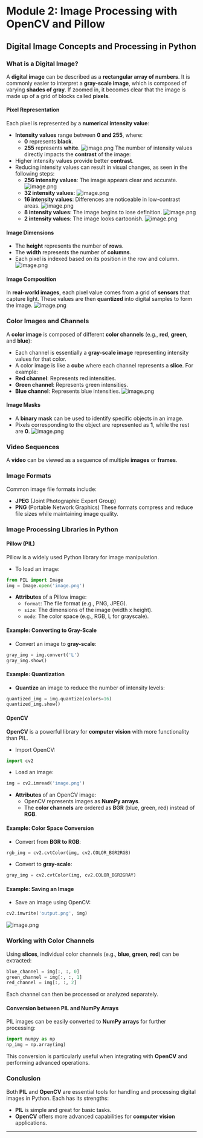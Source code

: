 

# Module 2: Image Processing with OpenCV and Pillow
## Digital Image Concepts and Processing in Python
### What is a Digital Image?
A **digital image** can be described as a **rectangular array of numbers**. It is commonly easier to interpret a **gray-scale image**, which is composed of varying **shades of gray**. If zoomed in, it becomes clear that the image is made up of a grid of blocks called **pixels**.
#### Pixel Representation
Each pixel is represented by a **numerical intensity value**:
- **Intensity values** range between **0 and 255**, where:
	- **0** represents **black**.
	- **255** represents **white**.
![image.png](https://prod-files-secure.s3.us-west-2.amazonaws.com/03e82b26-cccb-4906-bb56-adabcbdc0655/fa1bb4aa-313a-44c2-a7b3-7fa4a8432b08/image.png?X-Amz-Algorithm=AWS4-HMAC-SHA256&X-Amz-Content-Sha256=UNSIGNED-PAYLOAD&X-Amz-Credential=ASIAZI2LB466TPL4QATW%2F20250201%2Fus-west-2%2Fs3%2Faws4_request&X-Amz-Date=20250201T051322Z&X-Amz-Expires=3600&X-Amz-Security-Token=IQoJb3JpZ2luX2VjEMX%2F%2F%2F%2F%2F%2F%2F%2F%2F%2FwEaCXVzLXdlc3QtMiJHMEUCIQCK8DFANv7mwF7e46QdXI25ny67jTsKgFD7ULz8k4qShAIgFiT%2BPeIjYAFB3FX1GuIvTARVHQV8H72tlkBIdS%2BaahcqiAQIzf%2F%2F%2F%2F%2F%2F%2F%2F%2F%2FARAAGgw2Mzc0MjMxODM4MDUiDPwzq1nmGARnn%2FH54CrcA1Lewmh7F%2Bwic9G%2BRq%2F7mlCD7HM0UNTqA3GQrSvtehggY0aenQqoiVPsWwWNXozwddmtZNIvEqIdkNQI%2FuD6bYxSzvaYyVESm3sZLpGJPLzMkStsh9J8qrpakFbrlwl2fQZ2ARZYumO1X%2FA88v3zNq%2F1xH%2BWdiGb3hlyRx0KmskyqKRHuVGOcC5%2Fvw%2FaKDoih3chR6imez22b0AbEGovN2l8He81cm2w2I8bYlFpxXYVQpcHZLXiJX0Jyatfd1496k9a0idhrYlJfBW9kzACX2aY3roXY%2FSSqRDBtv2HLrKItYtFx5J44KlB6YEu1CQGZZtI94LUIslkNEEjbXWIszAv6fLI8lRqaxeHRiIhGN2MeCkuqnWsxtfSEUZ1BJcA9feDIr2k802iP55P6vtygGD9qieHov4w%2BvvoOeQes53ld%2BFwaWb%2FbWedagjc%2Ft2PQxFpaZ3zPX3dJ8ZspVb0kZI68RbT8zqDmfffEJlO%2BoZsqc99Rj%2BXOosVUa0PFfaWx1W5Rkchsp%2FaQkRMEwWoYv2%2B%2FbeQBN%2FK41onuK57Fh%2B2xfapoEaXAK7kw%2FvBF76dWvaKYP6iDZgFvut5Xhh%2BTV%2BhE%2FQbAEfjldnQNv9%2FAYjZzhRnBRfnFm4XnxpeMJjB9rwGOqUBSK5rtFeSZ%2FkCoFaL%2BlU7VLynDi8eLxzhwV6DYbi7TBaFleIhHU1bLfcIY0rBhp%2BHHymKJfrmlKH0OxzVlvTA9nMwaiBEMSh3Af6usMhueTIE26rOfbjKuoa888U4FH6aZDS60n%2BHMmoOqun%2FRL%2Bmk4pFOjCTCGEV9cAh0bZzjvf4qx5WVG0eDKz9wCjI88UqCInDBc2vjart5KAok1zNFC6cA3BX&X-Amz-Signature=131875d8a946fea0103635ab398197bdb29e99507c4d265448e57c0f4dd0c425&X-Amz-SignedHeaders=host&x-id=GetObject)
The number of intensity values directly impacts the **contrast** of the image:
- Higher intensity values provide better **contrast**.
- Reducing intensity values can result in visual changes, as seen in the following steps:
	- **256 intensity values**: The image appears clear and accurate.
![image.png](https://prod-files-secure.s3.us-west-2.amazonaws.com/03e82b26-cccb-4906-bb56-adabcbdc0655/0de7dfb4-99dc-4b87-8932-5165b3c3b775/image.png?X-Amz-Algorithm=AWS4-HMAC-SHA256&X-Amz-Content-Sha256=UNSIGNED-PAYLOAD&X-Amz-Credential=ASIAZI2LB466VPF33DXW%2F20250201%2Fus-west-2%2Fs3%2Faws4_request&X-Amz-Date=20250201T051322Z&X-Amz-Expires=3600&X-Amz-Security-Token=IQoJb3JpZ2luX2VjEMX%2F%2F%2F%2F%2F%2F%2F%2F%2F%2FwEaCXVzLXdlc3QtMiJGMEQCIG49bbjpfLEttnpGzlL6hvRQjpop91%2F1WwUVWecs3gQCAiAWYKI1wpHGX%2BzyXT6QBt0s2j9wCFaNeXBNjpo0gpJjJyqIBAjN%2F%2F%2F%2F%2F%2F%2F%2F%2F%2F8BEAAaDDYzNzQyMzE4MzgwNSIMcDkmOtKdywh%2FQhkIKtwDFzZU34Ati2iDF6cbYJaoj9xwzmP8%2FiSL3KS6x%2Biwdu3HyH0E%2BjBy%2Fefp8qafg3TESmfsQHQfdTtXwLlQp%2BFkN%2Bg6OBX0BdaZdC6le2vTMKvTXoCj8o7an7%2FWhJju6qAeBXuKjOLE6HA7AuY0gUj2S8%2BMA8LDxQdvfmptQwCDiukox44gu6vYyUHfbcC9QrwipbCVEs4sIuNSs4KZPI9cD%2ByxzwvziK3wXcZra1dbjlfEHip83acrGCHRLwyXJUg5P5q%2BIZMOIAFLaPouWeW%2BlP8MSznnQTWmcs6EnGhZXIzxKh0bwgTsjfzpcuzgej8d%2B0Y5fqncvKx4%2FOKFaz2KNMjnjhORPW%2Bo6GFnMyBfQUft8yP%2Bp5E%2FWbQXoc1pf14cKRthK%2FsCqpB%2F4S594b9U%2Bl7A911nUrXqKk21%2FkzmAc6k1dWp7%2B6OEi0jedNo6hzr2%2BTxQ%2BdeKsuIIPucDeiF9652bAERKUAUm9SfwlZRAgS0gsIa%2BX9iaTejlGvi6HFc8AmW3smvhQ3x7WJdmt4%2FZkuEIp5xjrPhwch9otjCEGxtpAXoYdek6KHdJQNeGaBvc2REwD8JJovyHr7rXviHMPAoTdEimQHbo0%2FiWicwIKdA7zb9tL7oBteFu%2Bgw4MH2vAY6pgGktgfXBddxMbV1%2BJZb%2B%2By2soBWMmJ5mt%2B0oKDI%2FSEL3iG7Hn30fmcS2kV2OF7%2BWPmKXyP9wuZ9HEAWmMbk%2B2FDi2%2BZTIqnLh%2ByzcRy4PG0GNKl27ryV8bMJp1maPSvnb8lKYADDBcdWDBBBsD6c90HyUbekeVhq949%2BWXldweWsFIzWQ%2F7wzbBze5hk6p8%2BMiRFcRgTgGLP%2FVsysCHySQqenW0SipD&X-Amz-Signature=3b238ca4391fd0acb5daec1747d6d68ee1e1b5afc65634db17dd3f2e94dc1746&X-Amz-SignedHeaders=host&x-id=GetObject)
	- **32 intensity values:**
![image.png](https://prod-files-secure.s3.us-west-2.amazonaws.com/03e82b26-cccb-4906-bb56-adabcbdc0655/7eb81f08-b190-4c5a-ba2b-2a498a15b2c4/image.png?X-Amz-Algorithm=AWS4-HMAC-SHA256&X-Amz-Content-Sha256=UNSIGNED-PAYLOAD&X-Amz-Credential=ASIAZI2LB466VPF33DXW%2F20250201%2Fus-west-2%2Fs3%2Faws4_request&X-Amz-Date=20250201T051322Z&X-Amz-Expires=3600&X-Amz-Security-Token=IQoJb3JpZ2luX2VjEMX%2F%2F%2F%2F%2F%2F%2F%2F%2F%2FwEaCXVzLXdlc3QtMiJGMEQCIG49bbjpfLEttnpGzlL6hvRQjpop91%2F1WwUVWecs3gQCAiAWYKI1wpHGX%2BzyXT6QBt0s2j9wCFaNeXBNjpo0gpJjJyqIBAjN%2F%2F%2F%2F%2F%2F%2F%2F%2F%2F8BEAAaDDYzNzQyMzE4MzgwNSIMcDkmOtKdywh%2FQhkIKtwDFzZU34Ati2iDF6cbYJaoj9xwzmP8%2FiSL3KS6x%2Biwdu3HyH0E%2BjBy%2Fefp8qafg3TESmfsQHQfdTtXwLlQp%2BFkN%2Bg6OBX0BdaZdC6le2vTMKvTXoCj8o7an7%2FWhJju6qAeBXuKjOLE6HA7AuY0gUj2S8%2BMA8LDxQdvfmptQwCDiukox44gu6vYyUHfbcC9QrwipbCVEs4sIuNSs4KZPI9cD%2ByxzwvziK3wXcZra1dbjlfEHip83acrGCHRLwyXJUg5P5q%2BIZMOIAFLaPouWeW%2BlP8MSznnQTWmcs6EnGhZXIzxKh0bwgTsjfzpcuzgej8d%2B0Y5fqncvKx4%2FOKFaz2KNMjnjhORPW%2Bo6GFnMyBfQUft8yP%2Bp5E%2FWbQXoc1pf14cKRthK%2FsCqpB%2F4S594b9U%2Bl7A911nUrXqKk21%2FkzmAc6k1dWp7%2B6OEi0jedNo6hzr2%2BTxQ%2BdeKsuIIPucDeiF9652bAERKUAUm9SfwlZRAgS0gsIa%2BX9iaTejlGvi6HFc8AmW3smvhQ3x7WJdmt4%2FZkuEIp5xjrPhwch9otjCEGxtpAXoYdek6KHdJQNeGaBvc2REwD8JJovyHr7rXviHMPAoTdEimQHbo0%2FiWicwIKdA7zb9tL7oBteFu%2Bgw4MH2vAY6pgGktgfXBddxMbV1%2BJZb%2B%2By2soBWMmJ5mt%2B0oKDI%2FSEL3iG7Hn30fmcS2kV2OF7%2BWPmKXyP9wuZ9HEAWmMbk%2B2FDi2%2BZTIqnLh%2ByzcRy4PG0GNKl27ryV8bMJp1maPSvnb8lKYADDBcdWDBBBsD6c90HyUbekeVhq949%2BWXldweWsFIzWQ%2F7wzbBze5hk6p8%2BMiRFcRgTgGLP%2FVsysCHySQqenW0SipD&X-Amz-Signature=1905d7f0b5c42a13ff9b55ad04bd8264f1d6a2f0e125a33ba946cceb663a2963&X-Amz-SignedHeaders=host&x-id=GetObject)
	- **16 intensity values**: Differences are noticeable in low-contrast areas.
![image.png](https://prod-files-secure.s3.us-west-2.amazonaws.com/03e82b26-cccb-4906-bb56-adabcbdc0655/6bf56d44-9a14-4b7b-98c2-1f00b8630f0c/image.png?X-Amz-Algorithm=AWS4-HMAC-SHA256&X-Amz-Content-Sha256=UNSIGNED-PAYLOAD&X-Amz-Credential=ASIAZI2LB466VPF33DXW%2F20250201%2Fus-west-2%2Fs3%2Faws4_request&X-Amz-Date=20250201T051322Z&X-Amz-Expires=3600&X-Amz-Security-Token=IQoJb3JpZ2luX2VjEMX%2F%2F%2F%2F%2F%2F%2F%2F%2F%2FwEaCXVzLXdlc3QtMiJGMEQCIG49bbjpfLEttnpGzlL6hvRQjpop91%2F1WwUVWecs3gQCAiAWYKI1wpHGX%2BzyXT6QBt0s2j9wCFaNeXBNjpo0gpJjJyqIBAjN%2F%2F%2F%2F%2F%2F%2F%2F%2F%2F8BEAAaDDYzNzQyMzE4MzgwNSIMcDkmOtKdywh%2FQhkIKtwDFzZU34Ati2iDF6cbYJaoj9xwzmP8%2FiSL3KS6x%2Biwdu3HyH0E%2BjBy%2Fefp8qafg3TESmfsQHQfdTtXwLlQp%2BFkN%2Bg6OBX0BdaZdC6le2vTMKvTXoCj8o7an7%2FWhJju6qAeBXuKjOLE6HA7AuY0gUj2S8%2BMA8LDxQdvfmptQwCDiukox44gu6vYyUHfbcC9QrwipbCVEs4sIuNSs4KZPI9cD%2ByxzwvziK3wXcZra1dbjlfEHip83acrGCHRLwyXJUg5P5q%2BIZMOIAFLaPouWeW%2BlP8MSznnQTWmcs6EnGhZXIzxKh0bwgTsjfzpcuzgej8d%2B0Y5fqncvKx4%2FOKFaz2KNMjnjhORPW%2Bo6GFnMyBfQUft8yP%2Bp5E%2FWbQXoc1pf14cKRthK%2FsCqpB%2F4S594b9U%2Bl7A911nUrXqKk21%2FkzmAc6k1dWp7%2B6OEi0jedNo6hzr2%2BTxQ%2BdeKsuIIPucDeiF9652bAERKUAUm9SfwlZRAgS0gsIa%2BX9iaTejlGvi6HFc8AmW3smvhQ3x7WJdmt4%2FZkuEIp5xjrPhwch9otjCEGxtpAXoYdek6KHdJQNeGaBvc2REwD8JJovyHr7rXviHMPAoTdEimQHbo0%2FiWicwIKdA7zb9tL7oBteFu%2Bgw4MH2vAY6pgGktgfXBddxMbV1%2BJZb%2B%2By2soBWMmJ5mt%2B0oKDI%2FSEL3iG7Hn30fmcS2kV2OF7%2BWPmKXyP9wuZ9HEAWmMbk%2B2FDi2%2BZTIqnLh%2ByzcRy4PG0GNKl27ryV8bMJp1maPSvnb8lKYADDBcdWDBBBsD6c90HyUbekeVhq949%2BWXldweWsFIzWQ%2F7wzbBze5hk6p8%2BMiRFcRgTgGLP%2FVsysCHySQqenW0SipD&X-Amz-Signature=00aa6254b197ff206ae6befb7688f2414c38a30a80dfe97fd57c1a1b1b7d233e&X-Amz-SignedHeaders=host&x-id=GetObject)
	- **8 intensity values**: The image begins to lose definition.
![image.png](https://prod-files-secure.s3.us-west-2.amazonaws.com/03e82b26-cccb-4906-bb56-adabcbdc0655/cca05878-ca1a-43e0-8bec-1d146756f9ae/image.png?X-Amz-Algorithm=AWS4-HMAC-SHA256&X-Amz-Content-Sha256=UNSIGNED-PAYLOAD&X-Amz-Credential=ASIAZI2LB466VPF33DXW%2F20250201%2Fus-west-2%2Fs3%2Faws4_request&X-Amz-Date=20250201T051322Z&X-Amz-Expires=3600&X-Amz-Security-Token=IQoJb3JpZ2luX2VjEMX%2F%2F%2F%2F%2F%2F%2F%2F%2F%2FwEaCXVzLXdlc3QtMiJGMEQCIG49bbjpfLEttnpGzlL6hvRQjpop91%2F1WwUVWecs3gQCAiAWYKI1wpHGX%2BzyXT6QBt0s2j9wCFaNeXBNjpo0gpJjJyqIBAjN%2F%2F%2F%2F%2F%2F%2F%2F%2F%2F8BEAAaDDYzNzQyMzE4MzgwNSIMcDkmOtKdywh%2FQhkIKtwDFzZU34Ati2iDF6cbYJaoj9xwzmP8%2FiSL3KS6x%2Biwdu3HyH0E%2BjBy%2Fefp8qafg3TESmfsQHQfdTtXwLlQp%2BFkN%2Bg6OBX0BdaZdC6le2vTMKvTXoCj8o7an7%2FWhJju6qAeBXuKjOLE6HA7AuY0gUj2S8%2BMA8LDxQdvfmptQwCDiukox44gu6vYyUHfbcC9QrwipbCVEs4sIuNSs4KZPI9cD%2ByxzwvziK3wXcZra1dbjlfEHip83acrGCHRLwyXJUg5P5q%2BIZMOIAFLaPouWeW%2BlP8MSznnQTWmcs6EnGhZXIzxKh0bwgTsjfzpcuzgej8d%2B0Y5fqncvKx4%2FOKFaz2KNMjnjhORPW%2Bo6GFnMyBfQUft8yP%2Bp5E%2FWbQXoc1pf14cKRthK%2FsCqpB%2F4S594b9U%2Bl7A911nUrXqKk21%2FkzmAc6k1dWp7%2B6OEi0jedNo6hzr2%2BTxQ%2BdeKsuIIPucDeiF9652bAERKUAUm9SfwlZRAgS0gsIa%2BX9iaTejlGvi6HFc8AmW3smvhQ3x7WJdmt4%2FZkuEIp5xjrPhwch9otjCEGxtpAXoYdek6KHdJQNeGaBvc2REwD8JJovyHr7rXviHMPAoTdEimQHbo0%2FiWicwIKdA7zb9tL7oBteFu%2Bgw4MH2vAY6pgGktgfXBddxMbV1%2BJZb%2B%2By2soBWMmJ5mt%2B0oKDI%2FSEL3iG7Hn30fmcS2kV2OF7%2BWPmKXyP9wuZ9HEAWmMbk%2B2FDi2%2BZTIqnLh%2ByzcRy4PG0GNKl27ryV8bMJp1maPSvnb8lKYADDBcdWDBBBsD6c90HyUbekeVhq949%2BWXldweWsFIzWQ%2F7wzbBze5hk6p8%2BMiRFcRgTgGLP%2FVsysCHySQqenW0SipD&X-Amz-Signature=2d990658597b7c8f94ab10c5460514415f84c3b52a478ef973a510b32e03a1bd&X-Amz-SignedHeaders=host&x-id=GetObject)
	- **2 intensity values**: The image looks cartoonish.
![image.png](https://prod-files-secure.s3.us-west-2.amazonaws.com/03e82b26-cccb-4906-bb56-adabcbdc0655/12da64d7-6b97-44e0-bc2c-52b9c47ce212/image.png?X-Amz-Algorithm=AWS4-HMAC-SHA256&X-Amz-Content-Sha256=UNSIGNED-PAYLOAD&X-Amz-Credential=ASIAZI2LB466VPF33DXW%2F20250201%2Fus-west-2%2Fs3%2Faws4_request&X-Amz-Date=20250201T051322Z&X-Amz-Expires=3600&X-Amz-Security-Token=IQoJb3JpZ2luX2VjEMX%2F%2F%2F%2F%2F%2F%2F%2F%2F%2FwEaCXVzLXdlc3QtMiJGMEQCIG49bbjpfLEttnpGzlL6hvRQjpop91%2F1WwUVWecs3gQCAiAWYKI1wpHGX%2BzyXT6QBt0s2j9wCFaNeXBNjpo0gpJjJyqIBAjN%2F%2F%2F%2F%2F%2F%2F%2F%2F%2F8BEAAaDDYzNzQyMzE4MzgwNSIMcDkmOtKdywh%2FQhkIKtwDFzZU34Ati2iDF6cbYJaoj9xwzmP8%2FiSL3KS6x%2Biwdu3HyH0E%2BjBy%2Fefp8qafg3TESmfsQHQfdTtXwLlQp%2BFkN%2Bg6OBX0BdaZdC6le2vTMKvTXoCj8o7an7%2FWhJju6qAeBXuKjOLE6HA7AuY0gUj2S8%2BMA8LDxQdvfmptQwCDiukox44gu6vYyUHfbcC9QrwipbCVEs4sIuNSs4KZPI9cD%2ByxzwvziK3wXcZra1dbjlfEHip83acrGCHRLwyXJUg5P5q%2BIZMOIAFLaPouWeW%2BlP8MSznnQTWmcs6EnGhZXIzxKh0bwgTsjfzpcuzgej8d%2B0Y5fqncvKx4%2FOKFaz2KNMjnjhORPW%2Bo6GFnMyBfQUft8yP%2Bp5E%2FWbQXoc1pf14cKRthK%2FsCqpB%2F4S594b9U%2Bl7A911nUrXqKk21%2FkzmAc6k1dWp7%2B6OEi0jedNo6hzr2%2BTxQ%2BdeKsuIIPucDeiF9652bAERKUAUm9SfwlZRAgS0gsIa%2BX9iaTejlGvi6HFc8AmW3smvhQ3x7WJdmt4%2FZkuEIp5xjrPhwch9otjCEGxtpAXoYdek6KHdJQNeGaBvc2REwD8JJovyHr7rXviHMPAoTdEimQHbo0%2FiWicwIKdA7zb9tL7oBteFu%2Bgw4MH2vAY6pgGktgfXBddxMbV1%2BJZb%2B%2By2soBWMmJ5mt%2B0oKDI%2FSEL3iG7Hn30fmcS2kV2OF7%2BWPmKXyP9wuZ9HEAWmMbk%2B2FDi2%2BZTIqnLh%2ByzcRy4PG0GNKl27ryV8bMJp1maPSvnb8lKYADDBcdWDBBBsD6c90HyUbekeVhq949%2BWXldweWsFIzWQ%2F7wzbBze5hk6p8%2BMiRFcRgTgGLP%2FVsysCHySQqenW0SipD&X-Amz-Signature=bb6d009b81f68aebc337b62c462539ec6556faa5ef413520012ab32c7a3ad07e&X-Amz-SignedHeaders=host&x-id=GetObject)
#### Image Dimensions
- The **height** represents the number of **rows**.
- The **width** represents the number of **columns**.
- Each pixel is indexed based on its position in the row and column.
![image.png](https://prod-files-secure.s3.us-west-2.amazonaws.com/03e82b26-cccb-4906-bb56-adabcbdc0655/ff056335-e79e-4491-b508-30cd45b6c194/image.png?X-Amz-Algorithm=AWS4-HMAC-SHA256&X-Amz-Content-Sha256=UNSIGNED-PAYLOAD&X-Amz-Credential=ASIAZI2LB466TPL4QATW%2F20250201%2Fus-west-2%2Fs3%2Faws4_request&X-Amz-Date=20250201T051322Z&X-Amz-Expires=3600&X-Amz-Security-Token=IQoJb3JpZ2luX2VjEMX%2F%2F%2F%2F%2F%2F%2F%2F%2F%2FwEaCXVzLXdlc3QtMiJHMEUCIQCK8DFANv7mwF7e46QdXI25ny67jTsKgFD7ULz8k4qShAIgFiT%2BPeIjYAFB3FX1GuIvTARVHQV8H72tlkBIdS%2BaahcqiAQIzf%2F%2F%2F%2F%2F%2F%2F%2F%2F%2FARAAGgw2Mzc0MjMxODM4MDUiDPwzq1nmGARnn%2FH54CrcA1Lewmh7F%2Bwic9G%2BRq%2F7mlCD7HM0UNTqA3GQrSvtehggY0aenQqoiVPsWwWNXozwddmtZNIvEqIdkNQI%2FuD6bYxSzvaYyVESm3sZLpGJPLzMkStsh9J8qrpakFbrlwl2fQZ2ARZYumO1X%2FA88v3zNq%2F1xH%2BWdiGb3hlyRx0KmskyqKRHuVGOcC5%2Fvw%2FaKDoih3chR6imez22b0AbEGovN2l8He81cm2w2I8bYlFpxXYVQpcHZLXiJX0Jyatfd1496k9a0idhrYlJfBW9kzACX2aY3roXY%2FSSqRDBtv2HLrKItYtFx5J44KlB6YEu1CQGZZtI94LUIslkNEEjbXWIszAv6fLI8lRqaxeHRiIhGN2MeCkuqnWsxtfSEUZ1BJcA9feDIr2k802iP55P6vtygGD9qieHov4w%2BvvoOeQes53ld%2BFwaWb%2FbWedagjc%2Ft2PQxFpaZ3zPX3dJ8ZspVb0kZI68RbT8zqDmfffEJlO%2BoZsqc99Rj%2BXOosVUa0PFfaWx1W5Rkchsp%2FaQkRMEwWoYv2%2B%2FbeQBN%2FK41onuK57Fh%2B2xfapoEaXAK7kw%2FvBF76dWvaKYP6iDZgFvut5Xhh%2BTV%2BhE%2FQbAEfjldnQNv9%2FAYjZzhRnBRfnFm4XnxpeMJjB9rwGOqUBSK5rtFeSZ%2FkCoFaL%2BlU7VLynDi8eLxzhwV6DYbi7TBaFleIhHU1bLfcIY0rBhp%2BHHymKJfrmlKH0OxzVlvTA9nMwaiBEMSh3Af6usMhueTIE26rOfbjKuoa888U4FH6aZDS60n%2BHMmoOqun%2FRL%2Bmk4pFOjCTCGEV9cAh0bZzjvf4qx5WVG0eDKz9wCjI88UqCInDBc2vjart5KAok1zNFC6cA3BX&X-Amz-Signature=afa31ab259cffcfbf0d7f8c8013810717f3f401a514dfc929fb272fd3aa96d0c&X-Amz-SignedHeaders=host&x-id=GetObject)
#### Image Composition
In **real-world images**, each pixel value comes from a grid of **sensors** that capture light. These values are then **quantized** into digital samples to form the image.
![image.png](https://prod-files-secure.s3.us-west-2.amazonaws.com/03e82b26-cccb-4906-bb56-adabcbdc0655/0c721ea0-409b-4d32-b630-a00d6f170d18/image.png?X-Amz-Algorithm=AWS4-HMAC-SHA256&X-Amz-Content-Sha256=UNSIGNED-PAYLOAD&X-Amz-Credential=ASIAZI2LB466TPL4QATW%2F20250201%2Fus-west-2%2Fs3%2Faws4_request&X-Amz-Date=20250201T051322Z&X-Amz-Expires=3600&X-Amz-Security-Token=IQoJb3JpZ2luX2VjEMX%2F%2F%2F%2F%2F%2F%2F%2F%2F%2FwEaCXVzLXdlc3QtMiJHMEUCIQCK8DFANv7mwF7e46QdXI25ny67jTsKgFD7ULz8k4qShAIgFiT%2BPeIjYAFB3FX1GuIvTARVHQV8H72tlkBIdS%2BaahcqiAQIzf%2F%2F%2F%2F%2F%2F%2F%2F%2F%2FARAAGgw2Mzc0MjMxODM4MDUiDPwzq1nmGARnn%2FH54CrcA1Lewmh7F%2Bwic9G%2BRq%2F7mlCD7HM0UNTqA3GQrSvtehggY0aenQqoiVPsWwWNXozwddmtZNIvEqIdkNQI%2FuD6bYxSzvaYyVESm3sZLpGJPLzMkStsh9J8qrpakFbrlwl2fQZ2ARZYumO1X%2FA88v3zNq%2F1xH%2BWdiGb3hlyRx0KmskyqKRHuVGOcC5%2Fvw%2FaKDoih3chR6imez22b0AbEGovN2l8He81cm2w2I8bYlFpxXYVQpcHZLXiJX0Jyatfd1496k9a0idhrYlJfBW9kzACX2aY3roXY%2FSSqRDBtv2HLrKItYtFx5J44KlB6YEu1CQGZZtI94LUIslkNEEjbXWIszAv6fLI8lRqaxeHRiIhGN2MeCkuqnWsxtfSEUZ1BJcA9feDIr2k802iP55P6vtygGD9qieHov4w%2BvvoOeQes53ld%2BFwaWb%2FbWedagjc%2Ft2PQxFpaZ3zPX3dJ8ZspVb0kZI68RbT8zqDmfffEJlO%2BoZsqc99Rj%2BXOosVUa0PFfaWx1W5Rkchsp%2FaQkRMEwWoYv2%2B%2FbeQBN%2FK41onuK57Fh%2B2xfapoEaXAK7kw%2FvBF76dWvaKYP6iDZgFvut5Xhh%2BTV%2BhE%2FQbAEfjldnQNv9%2FAYjZzhRnBRfnFm4XnxpeMJjB9rwGOqUBSK5rtFeSZ%2FkCoFaL%2BlU7VLynDi8eLxzhwV6DYbi7TBaFleIhHU1bLfcIY0rBhp%2BHHymKJfrmlKH0OxzVlvTA9nMwaiBEMSh3Af6usMhueTIE26rOfbjKuoa888U4FH6aZDS60n%2BHMmoOqun%2FRL%2Bmk4pFOjCTCGEV9cAh0bZzjvf4qx5WVG0eDKz9wCjI88UqCInDBc2vjart5KAok1zNFC6cA3BX&X-Amz-Signature=76e178de4d10fdb6cee21b52e5f49344841930c9d4d03decc2e4c749250d8711&X-Amz-SignedHeaders=host&x-id=GetObject)
### Color Images and Channels
A **color image** is composed of different **color channels** (e.g., **red**, **green**, and **blue**):
- Each channel is essentially a **gray-scale image** representing intensity values for that color.
- A color image is like a **cube** where each channel represents a **slice**.
For example:
- **Red channel**: Represents red intensities.
- **Green channel**: Represents green intensities.
- **Blue channel**: Represents blue intensities.
![image.png](https://prod-files-secure.s3.us-west-2.amazonaws.com/03e82b26-cccb-4906-bb56-adabcbdc0655/c0cc17c9-842f-413f-82e8-f3f44278cf74/image.png?X-Amz-Algorithm=AWS4-HMAC-SHA256&X-Amz-Content-Sha256=UNSIGNED-PAYLOAD&X-Amz-Credential=ASIAZI2LB466TPL4QATW%2F20250201%2Fus-west-2%2Fs3%2Faws4_request&X-Amz-Date=20250201T051322Z&X-Amz-Expires=3600&X-Amz-Security-Token=IQoJb3JpZ2luX2VjEMX%2F%2F%2F%2F%2F%2F%2F%2F%2F%2FwEaCXVzLXdlc3QtMiJHMEUCIQCK8DFANv7mwF7e46QdXI25ny67jTsKgFD7ULz8k4qShAIgFiT%2BPeIjYAFB3FX1GuIvTARVHQV8H72tlkBIdS%2BaahcqiAQIzf%2F%2F%2F%2F%2F%2F%2F%2F%2F%2FARAAGgw2Mzc0MjMxODM4MDUiDPwzq1nmGARnn%2FH54CrcA1Lewmh7F%2Bwic9G%2BRq%2F7mlCD7HM0UNTqA3GQrSvtehggY0aenQqoiVPsWwWNXozwddmtZNIvEqIdkNQI%2FuD6bYxSzvaYyVESm3sZLpGJPLzMkStsh9J8qrpakFbrlwl2fQZ2ARZYumO1X%2FA88v3zNq%2F1xH%2BWdiGb3hlyRx0KmskyqKRHuVGOcC5%2Fvw%2FaKDoih3chR6imez22b0AbEGovN2l8He81cm2w2I8bYlFpxXYVQpcHZLXiJX0Jyatfd1496k9a0idhrYlJfBW9kzACX2aY3roXY%2FSSqRDBtv2HLrKItYtFx5J44KlB6YEu1CQGZZtI94LUIslkNEEjbXWIszAv6fLI8lRqaxeHRiIhGN2MeCkuqnWsxtfSEUZ1BJcA9feDIr2k802iP55P6vtygGD9qieHov4w%2BvvoOeQes53ld%2BFwaWb%2FbWedagjc%2Ft2PQxFpaZ3zPX3dJ8ZspVb0kZI68RbT8zqDmfffEJlO%2BoZsqc99Rj%2BXOosVUa0PFfaWx1W5Rkchsp%2FaQkRMEwWoYv2%2B%2FbeQBN%2FK41onuK57Fh%2B2xfapoEaXAK7kw%2FvBF76dWvaKYP6iDZgFvut5Xhh%2BTV%2BhE%2FQbAEfjldnQNv9%2FAYjZzhRnBRfnFm4XnxpeMJjB9rwGOqUBSK5rtFeSZ%2FkCoFaL%2BlU7VLynDi8eLxzhwV6DYbi7TBaFleIhHU1bLfcIY0rBhp%2BHHymKJfrmlKH0OxzVlvTA9nMwaiBEMSh3Af6usMhueTIE26rOfbjKuoa888U4FH6aZDS60n%2BHMmoOqun%2FRL%2Bmk4pFOjCTCGEV9cAh0bZzjvf4qx5WVG0eDKz9wCjI88UqCInDBc2vjart5KAok1zNFC6cA3BX&X-Amz-Signature=a1ee8bb917b9967904b64285c757ea2cbd08f3bc2282d76b4a34e6905007d9c5&X-Amz-SignedHeaders=host&x-id=GetObject)
#### Image Masks
- A **binary mask** can be used to identify specific objects in an image.
- Pixels corresponding to the object are represented as **1**, while the rest are **0**.
![image.png](https://prod-files-secure.s3.us-west-2.amazonaws.com/03e82b26-cccb-4906-bb56-adabcbdc0655/667eab4d-d19d-4618-81d0-663b6beb002c/image.png?X-Amz-Algorithm=AWS4-HMAC-SHA256&X-Amz-Content-Sha256=UNSIGNED-PAYLOAD&X-Amz-Credential=ASIAZI2LB466TPL4QATW%2F20250201%2Fus-west-2%2Fs3%2Faws4_request&X-Amz-Date=20250201T051322Z&X-Amz-Expires=3600&X-Amz-Security-Token=IQoJb3JpZ2luX2VjEMX%2F%2F%2F%2F%2F%2F%2F%2F%2F%2FwEaCXVzLXdlc3QtMiJHMEUCIQCK8DFANv7mwF7e46QdXI25ny67jTsKgFD7ULz8k4qShAIgFiT%2BPeIjYAFB3FX1GuIvTARVHQV8H72tlkBIdS%2BaahcqiAQIzf%2F%2F%2F%2F%2F%2F%2F%2F%2F%2FARAAGgw2Mzc0MjMxODM4MDUiDPwzq1nmGARnn%2FH54CrcA1Lewmh7F%2Bwic9G%2BRq%2F7mlCD7HM0UNTqA3GQrSvtehggY0aenQqoiVPsWwWNXozwddmtZNIvEqIdkNQI%2FuD6bYxSzvaYyVESm3sZLpGJPLzMkStsh9J8qrpakFbrlwl2fQZ2ARZYumO1X%2FA88v3zNq%2F1xH%2BWdiGb3hlyRx0KmskyqKRHuVGOcC5%2Fvw%2FaKDoih3chR6imez22b0AbEGovN2l8He81cm2w2I8bYlFpxXYVQpcHZLXiJX0Jyatfd1496k9a0idhrYlJfBW9kzACX2aY3roXY%2FSSqRDBtv2HLrKItYtFx5J44KlB6YEu1CQGZZtI94LUIslkNEEjbXWIszAv6fLI8lRqaxeHRiIhGN2MeCkuqnWsxtfSEUZ1BJcA9feDIr2k802iP55P6vtygGD9qieHov4w%2BvvoOeQes53ld%2BFwaWb%2FbWedagjc%2Ft2PQxFpaZ3zPX3dJ8ZspVb0kZI68RbT8zqDmfffEJlO%2BoZsqc99Rj%2BXOosVUa0PFfaWx1W5Rkchsp%2FaQkRMEwWoYv2%2B%2FbeQBN%2FK41onuK57Fh%2B2xfapoEaXAK7kw%2FvBF76dWvaKYP6iDZgFvut5Xhh%2BTV%2BhE%2FQbAEfjldnQNv9%2FAYjZzhRnBRfnFm4XnxpeMJjB9rwGOqUBSK5rtFeSZ%2FkCoFaL%2BlU7VLynDi8eLxzhwV6DYbi7TBaFleIhHU1bLfcIY0rBhp%2BHHymKJfrmlKH0OxzVlvTA9nMwaiBEMSh3Af6usMhueTIE26rOfbjKuoa888U4FH6aZDS60n%2BHMmoOqun%2FRL%2Bmk4pFOjCTCGEV9cAh0bZzjvf4qx5WVG0eDKz9wCjI88UqCInDBc2vjart5KAok1zNFC6cA3BX&X-Amz-Signature=b5517819d24d46c886f02f1583913c1ac3f6cde50e791f08e1b9248d2eceb07f&X-Amz-SignedHeaders=host&x-id=GetObject)
### Video Sequences
A **video** can be viewed as a sequence of multiple **images** or **frames**.
### Image Formats
Common image file formats include:
- **JPEG** (Joint Photographic Expert Group)
- **PNG** (Portable Network Graphics)
These formats compress and reduce file sizes while maintaining image quality.
### Image Processing Libraries in Python
#### Pillow (PIL)
Pillow is a widely used Python library for image manipulation.
- To load an image:
```python
from PIL import Image
img = Image.open('image.png')
```
- **Attributes** of a Pillow image:
	- `format`: The file format (e.g., PNG, JPEG).
	- `size`: The dimensions of the image (width x height).
	- `mode`: The color space (e.g., RGB, L for grayscale).
#### Example: Converting to Gray-Scale
- Convert an image to **gray-scale**:
```python
gray_img = img.convert('L')
gray_img.show()
```
#### Example: Quantization
- **Quantize** an image to reduce the number of intensity levels:
```python
quantized_img = img.quantize(colors=16)
quantized_img.show()
```
#### OpenCV
**OpenCV** is a powerful library for **computer vision** with more functionality than PIL.
- Import OpenCV:
```python
import cv2
```
- Load an image:
```python
img = cv2.imread('image.png')
```
- **Attributes** of an OpenCV image:
	- OpenCV represents images as **NumPy arrays**.
	- The **color channels** are ordered as **BGR** (blue, green, red) instead of **RGB**.
#### Example: Color Space Conversion
- Convert from **BGR to RGB**:
```python
rgb_img = cv2.cvtColor(img, cv2.COLOR_BGR2RGB)
```
- Convert to **gray-scale**:
```python
gray_img = cv2.cvtColor(img, cv2.COLOR_BGR2GRAY)
```
#### Example: Saving an Image
- Save an image using OpenCV:
```python
cv2.imwrite('output.png', img)
```
![image.png](https://prod-files-secure.s3.us-west-2.amazonaws.com/03e82b26-cccb-4906-bb56-adabcbdc0655/25fcc977-54ea-484c-997e-9b6bd016f347/image.png?X-Amz-Algorithm=AWS4-HMAC-SHA256&X-Amz-Content-Sha256=UNSIGNED-PAYLOAD&X-Amz-Credential=ASIAZI2LB466TPL4QATW%2F20250201%2Fus-west-2%2Fs3%2Faws4_request&X-Amz-Date=20250201T051322Z&X-Amz-Expires=3600&X-Amz-Security-Token=IQoJb3JpZ2luX2VjEMX%2F%2F%2F%2F%2F%2F%2F%2F%2F%2FwEaCXVzLXdlc3QtMiJHMEUCIQCK8DFANv7mwF7e46QdXI25ny67jTsKgFD7ULz8k4qShAIgFiT%2BPeIjYAFB3FX1GuIvTARVHQV8H72tlkBIdS%2BaahcqiAQIzf%2F%2F%2F%2F%2F%2F%2F%2F%2F%2FARAAGgw2Mzc0MjMxODM4MDUiDPwzq1nmGARnn%2FH54CrcA1Lewmh7F%2Bwic9G%2BRq%2F7mlCD7HM0UNTqA3GQrSvtehggY0aenQqoiVPsWwWNXozwddmtZNIvEqIdkNQI%2FuD6bYxSzvaYyVESm3sZLpGJPLzMkStsh9J8qrpakFbrlwl2fQZ2ARZYumO1X%2FA88v3zNq%2F1xH%2BWdiGb3hlyRx0KmskyqKRHuVGOcC5%2Fvw%2FaKDoih3chR6imez22b0AbEGovN2l8He81cm2w2I8bYlFpxXYVQpcHZLXiJX0Jyatfd1496k9a0idhrYlJfBW9kzACX2aY3roXY%2FSSqRDBtv2HLrKItYtFx5J44KlB6YEu1CQGZZtI94LUIslkNEEjbXWIszAv6fLI8lRqaxeHRiIhGN2MeCkuqnWsxtfSEUZ1BJcA9feDIr2k802iP55P6vtygGD9qieHov4w%2BvvoOeQes53ld%2BFwaWb%2FbWedagjc%2Ft2PQxFpaZ3zPX3dJ8ZspVb0kZI68RbT8zqDmfffEJlO%2BoZsqc99Rj%2BXOosVUa0PFfaWx1W5Rkchsp%2FaQkRMEwWoYv2%2B%2FbeQBN%2FK41onuK57Fh%2B2xfapoEaXAK7kw%2FvBF76dWvaKYP6iDZgFvut5Xhh%2BTV%2BhE%2FQbAEfjldnQNv9%2FAYjZzhRnBRfnFm4XnxpeMJjB9rwGOqUBSK5rtFeSZ%2FkCoFaL%2BlU7VLynDi8eLxzhwV6DYbi7TBaFleIhHU1bLfcIY0rBhp%2BHHymKJfrmlKH0OxzVlvTA9nMwaiBEMSh3Af6usMhueTIE26rOfbjKuoa888U4FH6aZDS60n%2BHMmoOqun%2FRL%2Bmk4pFOjCTCGEV9cAh0bZzjvf4qx5WVG0eDKz9wCjI88UqCInDBc2vjart5KAok1zNFC6cA3BX&X-Amz-Signature=73a00ab67e899bd5134a4f5baeba8c50353b724f01a6aac45e63414e7641a9e0&X-Amz-SignedHeaders=host&x-id=GetObject)
### Working with Color Channels
Using **slices**, individual color channels (e.g., **blue**, **green**, **red**) can be extracted:
```python
blue_channel = img[:, :, 0]
green_channel = img[:, :, 1]
red_channel = img[:, :, 2]
```
Each channel can then be processed or analyzed separately.
#### Conversion between PIL and NumPy Arrays
PIL images can be easily converted to **NumPy arrays** for further processing:
```python
import numpy as np
np_img = np.array(img)
```
This conversion is particularly useful when integrating with **OpenCV** and performing advanced operations.
### Conclusion
Both **PIL** and **OpenCV** are essential tools for handling and processing digital images in Python. Each has its strengths:
- **PIL** is simple and great for basic tasks.
- **OpenCV** offers more advanced capabilities for **computer vision** applications.
___


